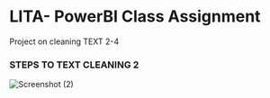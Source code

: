 # LITA- PowerBI Class Assignment
Project on cleaning TEXT 2-4

### STEPS TO TEXT CLEANING 2
![Screenshot (2)](https://github.com/user-attachments/assets/e57618a8-4c4a-49ac-abbd-25968569829e)
